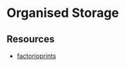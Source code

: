 # Organised Storage

## Resources

- [factorioprints](https://factorioprints.com/view/-MoY-Ery17C4dZ09gwIU)